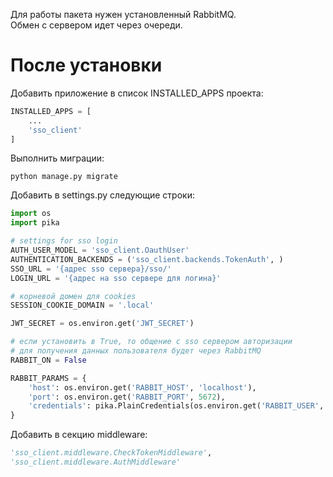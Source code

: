 Для работы пакета нужен установленный RabbitMQ.    
Обмен с сервером идет через очереди. 

# После установки

Добавить приложение в список INSTALLED_APPS проекта:
```python
INSTALLED_APPS = [
    ...
    'sso_client'
]
```

Выполнить миграции:
```shell
python manage.py migrate
```

Добавить в settings.py следующие строки:
```python
import os
import pika
```

```python
# settings for sso login
AUTH_USER_MODEL = 'sso_client.OauthUser'
AUTHENTICATION_BACKENDS = ('sso_client.backends.TokenAuth', )
SSO_URL = '{адрес sso сервера}/sso/'
LOGIN_URL = '{адрес на sso сервере для логина}'

# корневой домен для cookies
SESSION_COOKIE_DOMAIN = '.local'

JWT_SECRET = os.environ.get('JWT_SECRET')

# если установить в True, то общение с sso сервером авторизации 
# для получения данных пользователя будет через RabbitMQ
RABBIT_ON = False

RABBIT_PARAMS = {
    'host': os.environ.get('RABBIT_HOST', 'localhost'),
    'port': os.environ.get('RABBIT_PORT', 5672),
    'credentials': pika.PlainCredentials(os.environ.get('RABBIT_USER', 'guest'), os.environ.get('RABBIT_PASSWORD', 'guest'))
}
```

Добавить в секцию middleware:
```python
'sso_client.middleware.CheckTokenMiddleware',
'sso_client.middleware.AuthMiddleware'
```